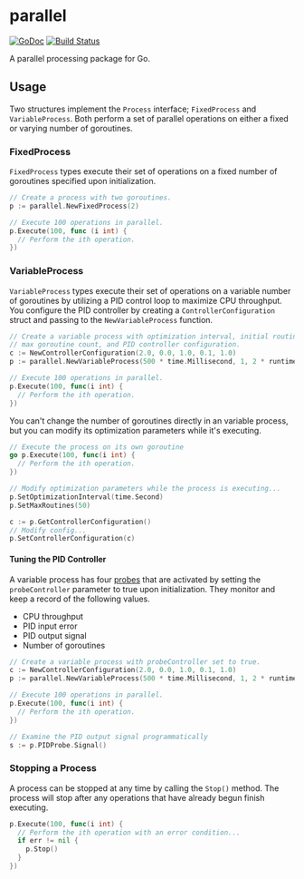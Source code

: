 # parallel
[![GoDoc](https://godoc.org/github.com/colinc86/parallel?status.svg)](https://godoc.org/github.com/colinc86/parallel) [![Build Status](https://img.shields.io/endpoint.svg?url=https%3A%2F%2Factions-badge.atrox.dev%2Fcolinc86%2Fparallel%2Fbadge&style=flat)](https://actions-badge.atrox.dev/colinc86/parallel/goto)

A parallel processing package for Go.

## Usage
Two structures implement the `Process` interface; `FixedProcess` and `VariableProcess`. Both perform a set of parallel operations on either a fixed or varying number of goroutines.

### FixedProcess
`FixedProcess` types execute their set of operations on a fixed number of goroutines specified upon initialization.

```go
// Create a process with two goroutines.
p := parallel.NewFixedProcess(2)

// Execute 100 operations in parallel.
p.Execute(100, func (i int) {
  // Perform the ith operation.
})
```

### VariableProcess
`VariableProcess` types execute their set of operations on a variable number of goroutines by utilizing a PID control loop to maximize CPU throughput. You configure the PID controller by creating a `ControllerConfiguration` struct and passing to the `NewVariableProcess` function.

```go
// Create a variable process with optimization interval, initial routine count,
// max goroutine count, and PID controller configuration.
c := NewControllerConfiguration(2.0, 0.0, 1.0, 0.1, 1.0)
p := parallel.NewVariableProcess(500 * time.Millisecond, 1, 2 * runtime.NumCPU(), c, false)

// Execute 100 operations in parallel.
p.Execute(100, func(i int) {
  // Perform the ith operation.
})
```

You can't change the number of goroutines directly in an variable process, but you can modify its optimization parameters while it's executing.

```go
// Execute the process on its own goroutine
go p.Execute(100, func(i int) {
  // Perform the ith operation.
})

// Modify optimization parameters while the process is executing...
p.SetOptimizationInterval(time.Second)
p.SetMaxRoutines(50)

c := p.GetControllerConfiguration()
// Modify config...
p.SetControllerConfiguration(c)
```

#### Tuning the PID Controller
A variable process has four [probes](https://www.github.com/colinc86/probes) that are activated by setting the `probeController` parameter to true upon initialization. They monitor and keep a record of the following values.
- CPU throughput
- PID input error
- PID output signal
- Number of goroutines

```go
// Create a variable process with probeController set to true.
c := NewControllerConfiguration(2.0, 0.0, 1.0, 0.1, 1.0)
p := parallel.NewVariableProcess(500 * time.Millisecond, 1, 2 * runtime.NumCPU(), c, true)

// Execute 100 operations in parallel.
p.Execute(100, func(i int) {
  // Perform the ith operation.
})

// Examine the PID output signal programmatically
s := p.PIDProbe.Signal()
```

### Stopping a Process
A process can be stopped at any time by calling the `Stop()` method. The process will stop after any operations that have already begun finish executing.

```go
p.Execute(100, func(i int) {
  // Perform the ith operation with an error condition...
  if err != nil {
    p.Stop()
  }
})
